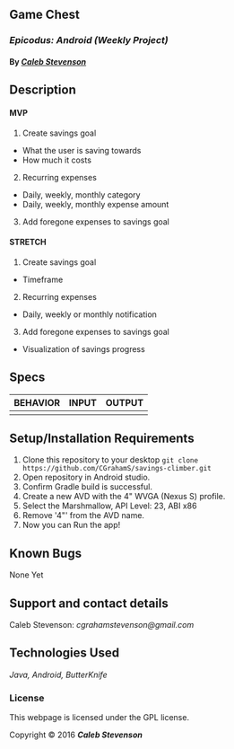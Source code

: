 ## Game Chest
### _Epicodus: Android (Weekly Project)_

#### By _[**Caleb Stevenson**](https://github.com/CGrahamS)_

## Description

#### MVP
1. Create savings goal
  * What the user is saving towards
  * How much it costs
2. Recurring expenses
  * Daily, weekly, monthly category
  * Daily, weekly, monthly expense amount
3. Add foregone expenses to savings goal

#### STRETCH
1. Create savings goal
  * Timeframe
2. Recurring expenses
  * Daily, weekly or monthly notification
3. Add foregone expenses to savings goal
  * Visualization of savings progress

## Specs

| BEHAVIOR                                                | INPUT    | OUTPUT   |
|---------------------------------------------------------|----------|----------|
|                                                         |          |          |


## Setup/Installation Requirements

1. Clone this repository to your desktop `git clone https://github.com/CGrahamS/savings-climber.git`
2. Open repository in Android studio.
3. Confirm Gradle build is successful.
4. Create a new AVD with the 4" WVGA (Nexus S) profile.
5. Select the Marshmallow, API Level: 23, ABI x86
6. Remove '4"' from the AVD name.
7. Now you can Run the app!

## Known Bugs

None Yet

## Support and contact details

Caleb Stevenson: _cgrahamstevenson@gmail.com_

## Technologies Used

_Java,
Android,
ButterKnife_

### License

This webpage is licensed under the GPL license.

Copyright &copy; 2016 **_Caleb Stevenson_**
